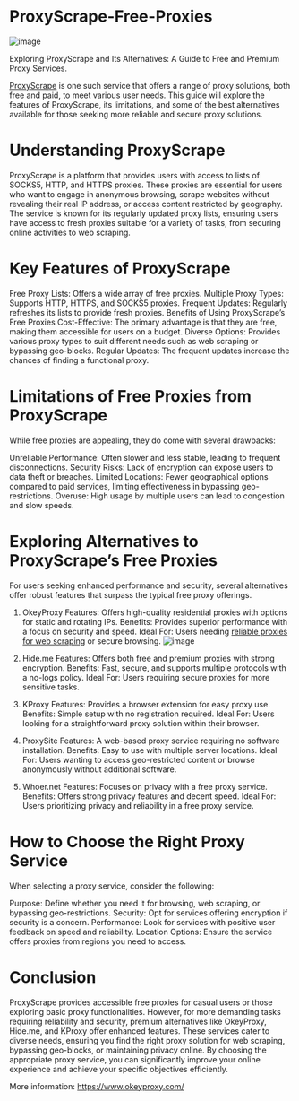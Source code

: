 # ProxyScrape-Free-Proxies
![image](https://github.com/user-attachments/assets/64e845b8-1e8b-4087-bc04-42a26165b810)

Exploring ProxyScrape and Its Alternatives: A Guide to Free and Premium Proxy Services.

[ProxyScrape](https://www.okeyproxy.com/proxy/free-proxy-and-alternatives-to-proxyscrape/) is one such service that offers a range of proxy solutions, both free and paid, to meet various user needs. This guide will explore the features of ProxyScrape, its limitations, and some of the best alternatives available for those seeking more reliable and secure proxy solutions.

# Understanding ProxyScrape
ProxyScrape is a platform that provides users with access to lists of SOCKS5, HTTP, and HTTPS proxies. These proxies are essential for users who want to engage in anonymous browsing, scrape websites without revealing their real IP address, or access content restricted by geography. The service is known for its regularly updated proxy lists, ensuring users have access to fresh proxies suitable for a variety of tasks, from securing online activities to web scraping.

# Key Features of ProxyScrape
Free Proxy Lists: Offers a wide array of free proxies.
Multiple Proxy Types: Supports HTTP, HTTPS, and SOCKS5 proxies.
Frequent Updates: Regularly refreshes its lists to provide fresh proxies.
Benefits of Using ProxyScrape’s Free Proxies
Cost-Effective: The primary advantage is that they are free, making them accessible for users on a budget.
Diverse Options: Provides various proxy types to suit different needs such as web scraping or bypassing geo-blocks.
Regular Updates: The frequent updates increase the chances of finding a functional proxy.

# Limitations of Free Proxies from ProxyScrape
While free proxies are appealing, they do come with several drawbacks:

Unreliable Performance: Often slower and less stable, leading to frequent disconnections.
Security Risks: Lack of encryption can expose users to data theft or breaches.
Limited Locations: Fewer geographical options compared to paid services, limiting effectiveness in bypassing geo-restrictions.
Overuse: High usage by multiple users can lead to congestion and slow speeds.

# Exploring Alternatives to ProxyScrape’s Free Proxies
For users seeking enhanced performance and security, several alternatives offer robust features that surpass the typical free proxy offerings.

1. OkeyProxy
Features: Offers high-quality residential proxies with options for static and rotating IPs.
Benefits: Provides superior performance with a focus on security and speed.
Ideal For: Users needing [reliable proxies for web scraping](https://www.okeyproxy.com/en/residential-proxies) or secure browsing.
![image](https://github.com/user-attachments/assets/b0d7b0be-dc63-4563-95b8-299e9e78e4d8)

2. Hide.me
Features: Offers both free and premium proxies with strong encryption.
Benefits: Fast, secure, and supports multiple protocols with a no-logs policy.
Ideal For: Users requiring secure proxies for more sensitive tasks.

3. KProxy
Features: Provides a browser extension for easy proxy use.
Benefits: Simple setup with no registration required.
Ideal For: Users looking for a straightforward proxy solution within their browser.

4. ProxySite
Features: A web-based proxy service requiring no software installation.
Benefits: Easy to use with multiple server locations.
Ideal For: Users wanting to access geo-restricted content or browse anonymously without additional software.

5. Whoer.net
Features: Focuses on privacy with a free proxy service.
Benefits: Offers strong privacy features and decent speed.
Ideal For: Users prioritizing privacy and reliability in a free proxy service.

# How to Choose the Right Proxy Service
When selecting a proxy service, consider the following:

Purpose: Define whether you need it for browsing, web scraping, or bypassing geo-restrictions.
Security: Opt for services offering encryption if security is a concern.
Performance: Look for services with positive user feedback on speed and reliability.
Location Options: Ensure the service offers proxies from regions you need to access.

# Conclusion
ProxyScrape provides accessible free proxies for casual users or those exploring basic proxy functionalities. However, for more demanding tasks requiring reliability and security, premium alternatives like OkeyProxy, Hide.me, and KProxy offer enhanced features. These services cater to diverse needs, ensuring you find the right proxy solution for web scraping, bypassing geo-blocks, or maintaining privacy online. By choosing the appropriate proxy service, you can significantly improve your online experience and achieve your specific objectives efficiently.

More information: https://www.okeyproxy.com/
